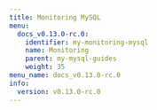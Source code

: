 ```yaml
---
title: Monitoring MySQL
menu:
  docs_v0.13.0-rc.0:
    identifier: my-monitoring-mysql
    name: Monitoring
    parent: my-mysql-guides
    weight: 35
menu_name: docs_v0.13.0-rc.0
info:
  version: v0.13.0-rc.0
---
```


